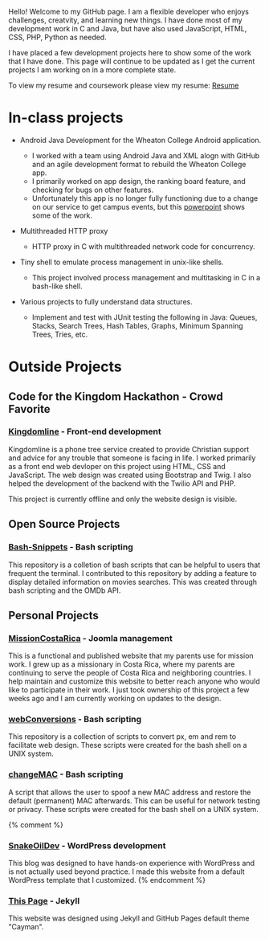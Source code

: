 Hello! Welcome to my GitHub page. 
I am a flexible developer who enjoys challenges, creatvity, and learning new things. I have done most of my development work in C and Java, but have also used JavaScript, HTML, CSS, PHP, Python as needed.

I have placed a few development projects here to show some of the work that I have done.
This page will continue to be updated as I get the current projects I am working on in a more complete state.

To view my resume and coursework please view my resume: [Resume](/docs/JesseTatumResume.pdf)

# In-class projects
* Android Java Development for the Wheaton College Android application.
    * I worked with a team using Android Java and XML alogn with GitHub and an agile development format to rebuild the Wheaton College app.
    * I primarily worked on app design, the ranking board feature, and checking for bugs on other features.
    * Unfortunately this app is no longer fully functioning due to a change on our service to get campus events, but this [powerpoint](/docs/WheatonApp.pptx) shows some of the work.

* Multithreaded HTTP proxy
    * HTTP proxy in C with multithreaded network code for concurrency.

* Tiny shell to emulate process management in unix-like shells.
    * This project involved process management and multitasking in C in a bash-like shell.

* Various projects to fully understand data structures.
    * Implement and test with JUnit testing the following in Java: Queues, Stacks, Search Trees, Hash Tables, Graphs, Minimum Spanning Trees, Tries, etc.

# Outside Projects
## Code for the Kingdom Hackathon - Crowd Favorite
### [Kingdomline](/kingdomline/web/index.html) - Front-end development

Kingdomline is a phone tree service created to provide Christian support and advice for any trouble that someone is facing in life.
I worked primarily as a front end web devloper on this project using HTML, CSS and JavaScript. 
The web design was created using Bootstrap and Twig. 
I also helped the development of the backend with the Twilio API and PHP.

This project is currently offline and only the website design is visible.

## Open Source Projects

### [Bash-Snippets](https://github.com/alexanderepstein/Bash-Snippets) - Bash scripting
This repository is a colletion of bash scripts that can be helpful to users that frequent the terminal. 
I contributed to this repository by adding a feature to display detailed information on movies searches. 
This was created through bash scripting and the OMDb API.

## Personal Projects

### [MissionCostaRica](http://missioncostarica.com) - Joomla management
This is a functional and published website that my parents use for mission work. 
I grew up as a missionary in Costa Rica, where my parents are continuing to serve the people of Costa Rica and neighboring countries.
I help maintain and customize this website to better reach anyone who would like to participate in their work.
I just took ownership of this project a few weeks ago and I am currently working on updates to the design.

### [webConversions](https://github.com/JTatum95/webConversions) - Bash scripting
This repository is a collection of scripts to convert px, em and rem to facilitate web design. 
These scripts were created for the bash shell on a UNIX system.

### [changeMAC](https://github.com/JTatum95/changeMAC) - Bash scripting
A script that allows the user to spoof a new MAC address and restore the default (permanent) MAC afterwards.
This can be useful for network testing or privacy.
These scripts were created for the bash shell on a UNIX system.

{% comment %}
### [SnakeOilDev](https://snakeoildev.wordpress.com) - WordPress development 
This blog was designed to have hands-on experience with WordPress and is not actually used beyond practice.
I made this website from a default WordPress template that I customized.
{% endcomment %}

### [This Page](JTatum95.github.io) - Jekyll
This website was designed using Jekyll and GitHub Pages default theme "Cayman".
